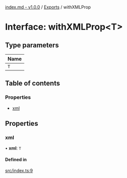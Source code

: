 [index.md - v1.0.0](../README.md) / [Exports](../modules.md) / withXMLProp

# Interface: withXMLProp<T\>

## Type parameters

| Name |
| :--- |
| `T`  |

## Table of contents

### Properties

- [xml](withXMLProp.md#xml)

## Properties

### xml

• **xml**: `T`

#### Defined in

[src/index.ts:9](https://github.com/saqqdy/node-wxcrypto/blob/570bce7/src/index.ts#L9)
